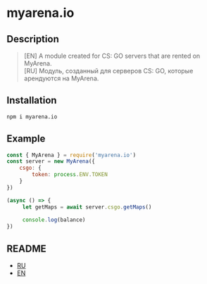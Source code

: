 # myarena.io

## Description
>[EN] A module created for CS: GO servers that are rented on MyArena.<br/>
>[RU] Модуль, созданный для серверов CS: GO, которые арендуются на MyArena.

## Installation
```bash
npm i myarena.io
```

## Example
```js
const { MyArena } = require('myarena.io')
const server = new MyArena({
    csgo: { 
        token: process.ENV.TOKEN
    }
})

(async () => {
     let getMaps = await server.csgo.getMaps()
    
     console.log(balance)
})
```

## README
   * [RU](docs/ru)
   * [EN](docs/en)


